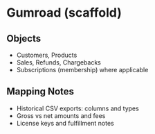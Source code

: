 # Gumroad (scaffold)

## Objects
- Customers, Products
- Sales, Refunds, Chargebacks
- Subscriptions (membership) where applicable

## Mapping Notes
- Historical CSV exports: columns and types
- Gross vs net amounts and fees
- License keys and fulfillment notes
